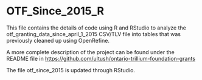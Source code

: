 # OTF_Since_2015_R
This file contains the details of code using R and RStudio to analyze the otf_granting_data_since_april_1_2015 CSV/TLV file into tables that was previously cleaned up using OpenRefine.

A more complete description of the project can be found under the README file in https://github.com/ultush/ontario-trillium-foundation-grants

The file otf_since_2015 is updated through RStudio.
